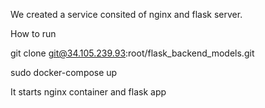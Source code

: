 We created a service consited of nginx and flask server.

How to run

git clone git@34.105.239.93:root/flask_backend_models.git

sudo docker-compose up

It starts nginx container and flask app

